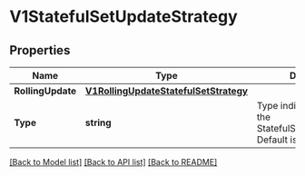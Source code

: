 # V1StatefulSetUpdateStrategy

## Properties
Name | Type | Description | Notes
------------ | ------------- | ------------- | -------------
**RollingUpdate** | [**V1RollingUpdateStatefulSetStrategy**](v1.RollingUpdateStatefulSetStrategy.md) |  | [optional] 
**Type** | **string** | Type indicates the type of the StatefulSetUpdateStrategy. Default is RollingUpdate. | [optional] 

[[Back to Model list]](../README.md#documentation-for-models) [[Back to API list]](../README.md#documentation-for-api-endpoints) [[Back to README]](../README.md)


